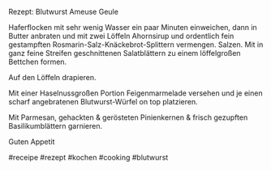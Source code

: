 Rezept: Blutwurst Ameuse Geule

Haferflocken mit sehr wenig Wasser ein paar Minuten einweichen, dann in Butter anbraten und mit zwei Löffeln Ahornsirup und ordentlich fein gestampften Rosmarin-Salz-Knäckebrot-Splittern vermengen. Salzen.
Mit in ganz feine Streifen geschnittenen Salatblättern zu einem löffelgroßen Bettchen formen.

Auf den Löffeln drapieren.

Mit einer Haselnussgroßen Portion Feigenmarmelade versehen und je einen scharf angebratenen Blutwurst-Würfel on top platzieren.

Mit Parmesan, gehackten & gerösteten Pinienkernen & frisch gezupften Basilikumblättern garnieren.

Guten Appetit

#receipe #rezept #kochen #cooking #blutwurst
